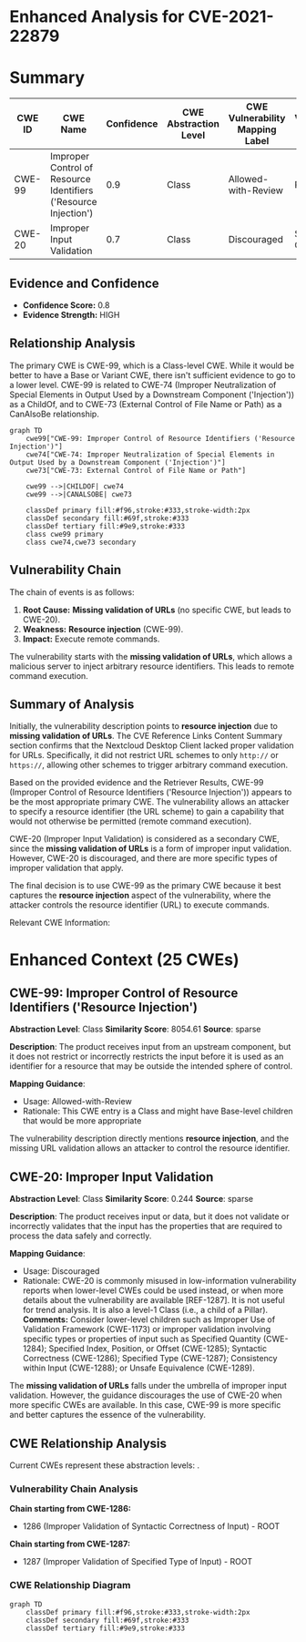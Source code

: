 # Enhanced Analysis for CVE-2021-22879

# Summary
| CWE ID | CWE Name | Confidence | CWE Abstraction Level | CWE Vulnerability Mapping Label | CWE-Vulnerability Mapping Notes |
|---|---|---|---|---|---|
| CWE-99 | Improper Control of Resource Identifiers ('Resource Injection') | 0.9 | Class | Allowed-with-Review | Primary CWE |
| CWE-20 | Improper Input Validation | 0.7 | Class | Discouraged | Secondary Candidate |

## Evidence and Confidence

*   **Confidence Score:** 0.8
*   **Evidence Strength:** HIGH

## Relationship Analysis
The primary CWE is CWE-99, which is a Class-level CWE. While it would be better to have a Base or Variant CWE, there isn't sufficient evidence to go to a lower level. CWE-99 is related to CWE-74 (Improper Neutralization of Special Elements in Output Used by a Downstream Component ('Injection')) as a ChildOf, and to CWE-73 (External Control of File Name or Path) as a CanAlsoBe relationship.

```mermaid
graph TD
    cwe99["CWE-99: Improper Control of Resource Identifiers ('Resource Injection')"]
    cwe74["CWE-74: Improper Neutralization of Special Elements in Output Used by a Downstream Component ('Injection')"]
    cwe73["CWE-73: External Control of File Name or Path"]

    cwe99 -->|CHILDOF| cwe74
    cwe99 -->|CANALSOBE| cwe73

    classDef primary fill:#f96,stroke:#333,stroke-width:2px
    classDef secondary fill:#69f,stroke:#333
    classDef tertiary fill:#9e9,stroke:#333
    class cwe99 primary
    class cwe74,cwe73 secondary
```

## Vulnerability Chain
The chain of events is as follows:

1.  **Root Cause:** **Missing validation of URLs** (no specific CWE, but leads to CWE-20).
2.  **Weakness:** **Resource injection** (CWE-99).
3.  **Impact:** Execute remote commands.

The vulnerability starts with the **missing validation of URLs**, which allows a malicious server to inject arbitrary resource identifiers. This leads to remote command execution.

## Summary of Analysis
Initially, the vulnerability description points to **resource injection** due to **missing validation of URLs**. The CVE Reference Links Content Summary section confirms that the Nextcloud Desktop Client lacked proper validation for URLs. Specifically, it did not restrict URL schemes to only `http://` or `https://`, allowing other schemes to trigger arbitrary command execution.

Based on the provided evidence and the Retriever Results, CWE-99 (Improper Control of Resource Identifiers ('Resource Injection')) appears to be the most appropriate primary CWE. The vulnerability allows an attacker to specify a resource identifier (the URL scheme) to gain a capability that would not otherwise be permitted (remote command execution).

CWE-20 (Improper Input Validation) is considered as a secondary CWE, since the **missing validation of URLs** is a form of improper input validation. However, CWE-20 is discouraged, and there are more specific types of improper validation that apply.

The final decision is to use CWE-99 as the primary CWE because it best captures the **resource injection** aspect of the vulnerability, where the attacker controls the resource identifier (URL) to execute commands.

Relevant CWE Information:

# Enhanced Context (25 CWEs)

## CWE-99: Improper Control of Resource Identifiers ('Resource Injection')
**Abstraction Level**: Class
**Similarity Score**: 8054.61
**Source**: sparse

**Description**:
The product receives input from an upstream component, but it does not restrict or incorrectly restricts the input before it is used as an identifier for a resource that may be outside the intended sphere of control.

**Mapping Guidance**:
- Usage: Allowed-with-Review
- Rationale: This CWE entry is a Class and might have Base-level children that would be more appropriate

The vulnerability description directly mentions **resource injection**, and the missing URL validation allows an attacker to control the resource identifier.

## CWE-20: Improper Input Validation
**Abstraction Level**: Class
**Similarity Score**: 0.244
**Source**: sparse

**Description**:
The product receives input or data, but it does
        not validate or incorrectly validates that the input has the
        properties that are required to process the data safely and
        correctly.

**Mapping Guidance**:
- Usage: Discouraged
- Rationale: CWE-20 is commonly misused in low-information vulnerability reports when lower-level CWEs could be used instead, or when more details about the vulnerability are available [REF-1287]. It is not useful for trend analysis. It is also a level-1 Class (i.e., a child of a Pillar).
**Comments:** Consider lower-level children such as Improper Use of Validation Framework (CWE-1173) or improper validation involving specific types or properties of input such as Specified Quantity (CWE-1284); Specified Index, Position, or Offset (CWE-1285); Syntactic Correctness (CWE-1286); Specified Type (CWE-1287); Consistency within Input (CWE-1288); or Unsafe Equivalence (CWE-1289).

The **missing validation of URLs** falls under the umbrella of improper input validation. However, the guidance discourages the use of CWE-20 when more specific CWEs are available. In this case, CWE-99 is more specific and better captures the essence of the vulnerability.


## CWE Relationship Analysis

Current CWEs represent these abstraction levels: .


### Vulnerability Chain Analysis

**Chain starting from CWE-1286:**
- 1286 (Improper Validation of Syntactic Correctness of Input) - ROOT


**Chain starting from CWE-1287:**
- 1287 (Improper Validation of Specified Type of Input) - ROOT



### CWE Relationship Diagram

```mermaid
graph TD
    classDef primary fill:#f96,stroke:#333,stroke-width:2px
    classDef secondary fill:#69f,stroke:#333
    classDef tertiary fill:#9e9,stroke:#333
```